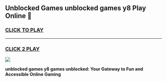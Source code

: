 
## Unblocked Games unblocked games y8 Play Online 👋
<h3>
<a href="https://news.freeplayer.one?title=unblocked_games_y8&ref=17F">CLICK TO PLAY</a></h3>
<hr>

<h3>
<a href="https://news.freeplayer.one?title=unblocked_games_y8&ref=17F">CLICK 2 PLAY</a>
  
</h3>

<a href="https://news.freeplayer.one?title=unblocked_games_y8&ref=17F/"><img src="https://clearcache.store/games.png"></a>


**unblocked games y8 games unblocked: Your Gateway to Fun and Accessible Online Gaming**
